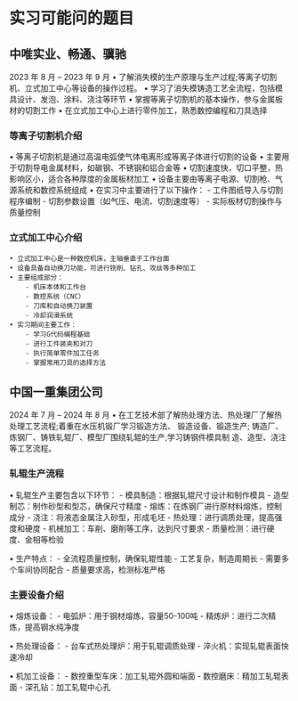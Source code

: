 # 实习可能问的题目

## 中唯实业、畅通、骥驰

 2023 年 8 月 – 2023 年 9 月
• 了解消失模的生产原理与生产过程;等离子切割机、立式加工中心等设备的操作过程。
• 学习了消失模铸造工艺全流程，包括模具设计、发泡、涂料、浇注等环节
• 掌握等离子切割机的基本操作，参与金属板材的切割工作
• 在立式加工中心上进行零件加工，熟悉数控编程和刀具选择

### 等离子切割机介绍

• 等离子切割机是通过高温电弧使气体电离形成等离子体进行切割的设备
• 主要用于切割导电金属材料，如碳钢、不锈钢和铝合金等
• 切割速度快，切口平整，热影响区小，适合各种厚度的金属板材加工
• 设备主要由等离子电源、切割枪、气源系统和数控系统组成
• 在实习中主要进行了以下操作：
    - 工件图纸导入与切割程序编制
    - 切割参数设置（如气压、电流、切割速度等）
    - 实际板材切割操作与质量控制

### 立式加工中心介绍

    • 立式加工中心是一种数控机床，主轴垂直于工作台面
    • 设备具备自动换刀功能，可进行铣削、钻孔、攻丝等多种加工
    • 主要组成部分：
        - 机床本体和工作台
        - 数控系统（CNC）
        - 刀库和自动换刀装置
        - 冷却润滑系统
    • 实习期间主要工作：
        - 学习G代码编程基础
        - 进行工件装夹和对刀
        - 执行简单零件加工任务
        - 掌握常用刀具的选择方法

## 中国一重集团公司


 2024 年 7 月 – 2024 年 8 月
• 在工艺技术部了解热处理方法、热处理厂了解热处理工艺流程;着重在水压机锻厂学习锻造方法、
锻造设备、锻造生产; 铸造厂、炼钢厂、铸铁轧辊厂、模型厂围绕轧辊的生产,学习铸钢件模具制
造、造型、浇注等工艺流程。

### 轧辊生产流程

• 轧辊生产主要包含以下环节：
    - 模具制造：根据轧辊尺寸设计和制作模具
    - 造型制芯：制作砂型和型芯，确保尺寸精度
    - 熔炼：在炼钢厂进行原材料熔炼，控制成分
    - 浇注：将液态金属注入砂型，形成毛坯
    - 热处理：进行调质处理，提高强度和硬度
    - 机械加工：车削、磨削等工序，达到尺寸要求
    - 质量检测：进行硬度、金相等检验

• 生产特点：
    - 全流程质量控制，确保轧辊性能
    - 工艺复杂，制造周期长
    - 需要多个车间协同配合
    - 质量要求高，检测标准严格

### 主要设备介绍

• 熔炼设备：
    - 电弧炉：用于钢材熔炼，容量50-100吨
    - 精炼炉：进行二次精炼，提高钢水纯净度

• 热处理设备：
    - 台车式热处理炉：用于轧辊调质处理
    - 淬火机：实现轧辊表面快速冷却

• 机加工设备：
    - 数控重型车床：加工轧辊外圆和端面
    - 数控磨床：精加工轧辊表面
    - 深孔钻：加工轧辊中心孔
